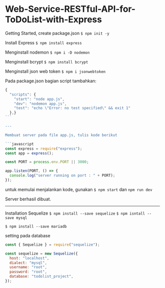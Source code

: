 # Web-Service-RESTful-API-for-ToDoList-with-Express

Getting Started, create package.json
`$ npm init -y`

Install Express
`$ npm install express`

Menginstall nodemon
`$ npm i -D nodemon`

Menginstall bcrypt
`$ npm install bcrypt`

Menginstall json web token
`$ npm i jsonwebtoken`

Pada package.json bagian script tambahkan:

````javascript
{
  "scripts": {
    "start": "node app.js",
    "dev": "nodemon app.js",
    "test": "echo \"Error: no test specified\" && exit 1"
  },}
```

---

Membuat server pada file app.js, tulis kode berikut

```javascript
const express = require("express");
const app = express();

const PORT = process.env.PORT || 3000;

app.listen(PORT, () => {
  console.log("server running on port : " + PORT);
});
````

untuk memulai menjalankan kode, gunakan
`$ npm start` dan `npm run dev`

Server berhasil dibuat.

---

Installation Sequelize
`$ npm install --save sequelize`
`$ npm isntall --save mysql`

`$ npm install --save mariadb`

setting pada database

```javascript
const { Sequelize } = require("sequelize");

const sequelize = new Sequelize({
  host: "localhost",
  dialect: "mysql",
  username: "root",
  password: "root",
  database: "todolist_project",
});
```
